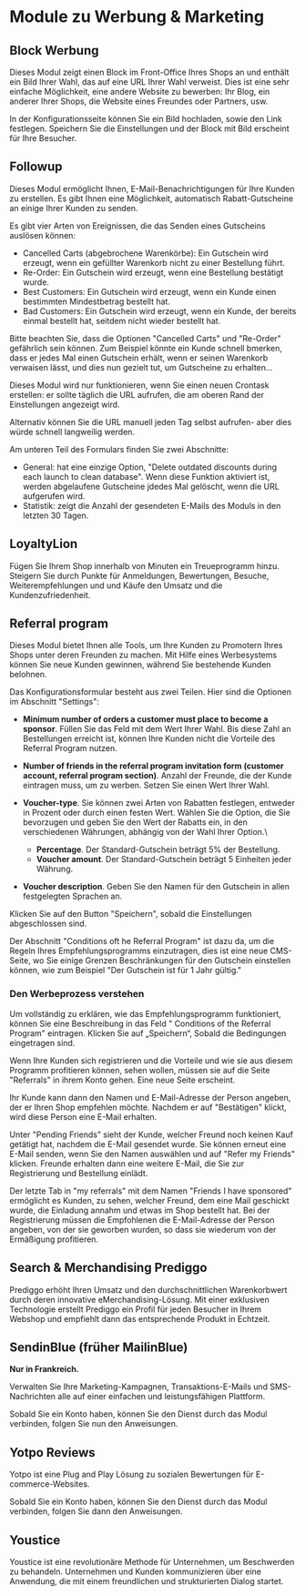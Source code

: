 # Module zu Werbung & Marketing

## Block Werbung <a href="#modulezuwerbung-and-marketing-blockwerbung" id="modulezuwerbung-and-marketing-blockwerbung"></a>

Dieses Modul zeigt einen Block im Front-Office Ihres Shops an und enthält ein Bild Ihrer Wahl, das auf eine URL Ihrer Wahl verweist. Dies ist eine sehr einfache Möglichkeit, eine andere Website zu bewerben: Ihr Blog, ein anderer Ihrer Shops, die Website eines Freundes oder Partners, usw.

In der Konfigurationsseite können Sie ein Bild hochladen, sowie den Link festlegen. Speichern Sie die Einstellungen und der Block mit Bild erscheint für Ihre Besucher.

## Followup <a href="#modulezuwerbung-and-marketing-followup" id="modulezuwerbung-and-marketing-followup"></a>

Dieses Modul ermöglicht Ihnen, E-Mail-Benachrichtigungen für Ihre Kunden zu erstellen. Es gibt Ihnen eine Möglichkeit, automatisch Rabatt-Gutscheine an einige Ihrer Kunden zu senden.

Es gibt vier Arten von Ereignissen, die das Senden eines Gutscheins auslösen können:

* Cancelled Carts (abgebrochene Warenkörbe): Ein Gutschein wird erzeugt, wenn ein gefüllter Warenkorb nicht zu einer Bestellung führt.
* Re-Order: Ein Gutschein wird erzeugt, wenn eine Bestellung bestätigt wurde.
* Best Customers: Ein Gutschein wird erzeugt, wenn ein Kunde einen bestimmten Mindestbetrag bestellt hat.
* Bad Customers: Ein Gutschein wird erzeugt, wenn ein Kunde, der bereits einmal bestellt hat, seitdem nicht wieder bestellt hat.

Bitte beachten Sie, dass die Optionen "Cancelled Carts" und "Re-Order" gefährlich sein können. Zum Beispiel könnte ein Kunde schnell bmerken, dass er jedes Mal einen Gutschein erhält, wenn er seinen Warenkorb verwaisen lässt, und dies nun gezielt tut, um Gutscheine zu erhalten...

Dieses Modul wird nur funktionieren, wenn Sie einen neuen Crontask erstellen: er sollte täglich die URL aufrufen, die am oberen Rand der Einstellungen angezeigt wird.

Alternativ können Sie die URL manuell jeden Tag selbst aufrufen- aber dies würde schnell langweilig werden.

Am unteren Teil des Formulars finden Sie zwei Abschnitte:

* General: hat eine einzige Option, "Delete outdated discounts during each launch to clean database". Wenn diese Funktion aktiviert ist, werden abgelaufene Gutscheine jdedes Mal gelöscht, wenn die URL aufgerufen wird.
* Statistik: zeigt die Anzahl der gesendeten E-Mails des Moduls in den letzten 30 Tagen.

## LoyaltyLion <a href="#modulezuwerbung-and-marketing-loyaltylion" id="modulezuwerbung-and-marketing-loyaltylion"></a>

Fügen Sie Ihrem Shop innerhalb von Minuten ein Treueprogramm hinzu. Steigern Sie durch Punkte für Anmeldungen, Bewertungen, Besuche, Weiterempfehlungen und und Käufe den Umsatz und die Kundenzufriedenheit.

## Referral program <a href="#modulezuwerbung-and-marketing-referralprogram" id="modulezuwerbung-and-marketing-referralprogram"></a>

Dieses Modul bietet Ihnen alle Tools, um Ihre Kunden zu Promotern Ihres Shops unter deren Freunden zu machen. Mit Hilfe eines Werbesystems können Sie neue Kunden gewinnen, während Sie bestehende Kunden belohnen.

Das Konfigurationsformular besteht aus zwei Teilen. Hier sind die Optionen im Abschnitt "Settings":

* **Minimum number of orders a customer must place to become a sponsor**. Füllen Sie das Feld mit dem Wert Ihrer Wahl. Bis diese Zahl an Bestellungen erreicht ist, können Ihre Kunden nicht die Vorteile des Referral Program nutzen.
* **Number of friends in the referral program invitation form (customer account, referral program section)**. Anzahl der Freunde, die der Kunde eintragen muss, um zu werben. Setzen Sie einen Wert Ihrer Wahl.
* **Voucher-type**. Sie können zwei Arten von Rabatten festlegen, entweder in Prozent oder durch einen festen Wert. Wählen Sie die Option, die Sie bevorzugen und geben Sie den Wert der Rabatts ein, in den verschiedenen Währungen, abhängig von der Wahl Ihrer Option.\

  * **Percentage**. Der Standard-Gutschein beträgt 5% der Bestellung.
  * **Voucher amount**. Der Standard-Gutschein beträgt 5 Einheiten jeder Währung.
* **Voucher description**. Geben Sie den Namen für den Gutschein in allen festgelegten Sprachen an.

Klicken Sie auf den Button "Speichern", sobald die Einstellungen abgeschlossen sind.

Der Abschnitt "Conditions oft he Referral Program" ist dazu da, um die Regeln Ihres Empfehlungsprogramms einzutragen, dies ist eine neue CMS-Seite, wo Sie einige Grenzen Beschränkungen für den Gutschein einstellen können, wie zum Beispiel "Der Gutschein ist für 1 Jahr gültig."

### Den Werbeprozess verstehen <a href="#modulezuwerbung-and-marketing-denwerbeprozessverstehen" id="modulezuwerbung-and-marketing-denwerbeprozessverstehen"></a>

Um vollständig zu erklären, wie das Empfehlungsprogramm funktioniert, können Sie eine Beschreibung in das Feld " Conditions of the Referral Program" eintragen. Klicken Sie auf „Speichern“, Sobald die Bedingungen eingetragen sind.

Wenn Ihre Kunden sich registrieren und die Vorteile und wie sie aus diesem Programm profitieren können, sehen wollen, müssen sie auf die Seite "Referrals" in ihrem Konto gehen. Eine neue Seite erscheint.

Ihr Kunde kann dann den Namen und E-Mail-Adresse der Person angeben, der er Ihren Shop empfehlen möchte. Nachdem er auf "Bestätigen" klickt, wird diese Person eine E-Mail erhalten.

Unter "Pending Friends" sieht der Kunde, welcher Freund noch keinen Kauf getätigt hat, nachdem die E-Mail gesendet wurde. Sie können erneut eine E-Mail senden, wenn Sie den Namen auswählen und auf "Refer my Friends" klicken. Freunde erhalten dann eine weitere E-Mail, die Sie zur Registrierung und Bestellung einlädt.

Der letzte Tab in "my referrals" mit dem Namen "Friends I have sponsored" ermöglicht es Kunden, zu sehen, welcher Freund, dem eine Mail geschickt wurde, die Einladung annahm und etwas im Shop bestellt hat. Bei der Registrierung müssen die Empfohlenen die E-Mail-Adresse der Person angeben, von der sie geworben wurden, so dass sie wiederum von der Ermäßigung profitieren.

## Search & Merchandising Prediggo <a href="#modulezuwerbung-and-marketing-search-and-merchandisingprediggo" id="modulezuwerbung-and-marketing-search-and-merchandisingprediggo"></a>

Prediggo erhöht Ihren Umsatz und den durchschnittlichen Warenkorbwert durch deren innovative eMerchandising-Lösung. Mit einer exklusiven Technologie erstellt Prediggo ein Profil für jeden Besucher in Ihrem Webshop und empfiehlt dann das entsprechende Produkt in Echtzeit.

## SendinBlue (früher MailinBlue) <a href="#modulezuwerbung-and-marketing-sendinblue-fruehermailinblue" id="modulezuwerbung-and-marketing-sendinblue-fruehermailinblue"></a>

**Nur in Frankreich.**

Verwalten Sie Ihre Marketing-Kampagnen, Transaktions-E-Mails und SMS-Nachrichten alle auf einer einfachen und leistungsfähigen Plattform.

Sobald Sie ein Konto haben, können Sie den Dienst durch das Modul verbinden, folgen Sie nun den Anweisungen.

## Yotpo Reviews <a href="#modulezuwerbung-and-marketing-yotporeviews" id="modulezuwerbung-and-marketing-yotporeviews"></a>

Yotpo ist eine Plug and Play Lösung zu sozialen Bewertungen für E-commerce-Websites.

Sobald Sie ein Konto haben, können Sie den Dienst durch das Modul verbinden, folgen Sie dann den Anweisungen.

## Youstice <a href="#modulezuwerbung-and-marketing-youstice" id="modulezuwerbung-and-marketing-youstice"></a>

Youstice ist eine revolutionäre Methode für Unternehmen, um Beschwerden zu behandeln. Unternehmen und Kunden kommunizieren über eine Anwendung, die mit einem freundlichen und strukturierten Dialog startet.
